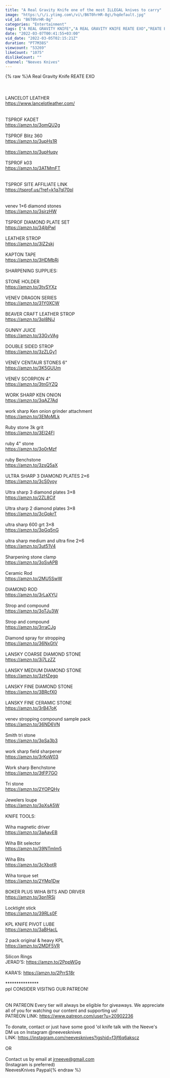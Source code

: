```yaml
---
title: "A Real Gravity Knife one of the most ILLEGAL knives to carry"
image: "https:\/\/i.ytimg.com\/vi\/B6T0hrHR-8g\/hqdefault.jpg"
vid_id: "B6T0hrHR-8g"
categories: "Entertainment"
tags: ["A REAL GRAVITY KNIFE","A REAL GRAVITY KNIFE REATE EXO","REATE EXO"]
date: "2022-03-07T00:41:55+03:00"
vid_date: "2022-03-05T02:15:21Z"
duration: "PT7M38S"
viewcount: "53269"
likeCount: "1075"
dislikeCount: ""
channel: "Neeves Knives"
---
```

{% raw %}A Real Gravity Knife REATE EXO<br /><br /><br /><br />LANCELOT LEATHER <br /><a rel="nofollow" target="blank" href="https://www.lancelotleather.com/">https://www.lancelotleather.com/</a><br /><br /><br />TSPROF KADET<br /><a rel="nofollow" target="blank" href="https://amzn.to/3omQU2g">https://amzn.to/3omQU2g</a><br /><br />TSPROF  Blitz 360<br /><a rel="nofollow" target="blank" href="https://amzn.to/3upHs1R">https://amzn.to/3upHs1R</a><br /><br /><a rel="nofollow" target="blank" href="https://amzn.to/3upHuqv">https://amzn.to/3upHuqv</a><br /><br />TSPROF k03<br /><a rel="nofollow" target="blank" href="https://amzn.to/3ATMmFT">https://amzn.to/3ATMmFT</a><br /><br /><br />TSPROF SITE AFFILIATE LINK<br /><a rel="nofollow" target="blank" href="https://tsprof.us/?ref=k1q7ql70pl">https://tsprof.us/?ref=k1q7ql70pl</a><br /><br /><br />venev 1×6 diamond stones<br /><a rel="nofollow" target="blank" href="https://amzn.to/3sirzHW">https://amzn.to/3sirzHW</a><br /><br />TSPROF DIAMOND PLATE SET<br /><a rel="nofollow" target="blank" href="https://amzn.to/34jbPwl">https://amzn.to/34jbPwl</a><br /><br />LEATHER STROP<br /><a rel="nofollow" target="blank" href="https://amzn.to/3IZ2skj">https://amzn.to/3IZ2skj</a><br /><br />KAPTON TAPE<br /><a rel="nofollow" target="blank" href="https://amzn.to/3HDMbRi">https://amzn.to/3HDMbRi</a><br /><br />SHARPENING SUPPLIES:<br /><br />STONE HOLDER<br /><a rel="nofollow" target="blank" href="https://amzn.to/3tvSYXz">https://amzn.to/3tvSYXz</a><br /><br />VENEV DRAGON SERIES <br /><a rel="nofollow" target="blank" href="https://amzn.to/31Y0XCW">https://amzn.to/31Y0XCW</a><br /><br />BEAVER CRAFT LEATHER STROP<br /><a rel="nofollow" target="blank" href="https://amzn.to/3pl8NiJ">https://amzn.to/3pl8NiJ</a><br /><br />GUNNY JUICE <br /><a rel="nofollow" target="blank" href="https://amzn.to/33GvVAg">https://amzn.to/33GvVAg</a><br /><br />DOUBLE SIDED STROP<br /><a rel="nofollow" target="blank" href="https://amzn.to/3zZLGy1">https://amzn.to/3zZLGy1</a><br /><br />VENEV CENTAUR STONES 6&quot;<br /><a rel="nofollow" target="blank" href="https://amzn.to/3K5GUUm">https://amzn.to/3K5GUUm</a><br /><br />VENEV SCORPION 4&quot;<br /><a rel="nofollow" target="blank" href="https://amzn.to/3tnGYZQ">https://amzn.to/3tnGYZQ</a><br /><br />WORK SHARP KEN ONION<br /><a rel="nofollow" target="blank" href="https://amzn.to/3qAZ7Ad">https://amzn.to/3qAZ7Ad</a><br /><br />work sharp Ken onion grinder attachment <br /><a rel="nofollow" target="blank" href="https://amzn.to/3EMoMLk">https://amzn.to/3EMoMLk</a><br /><br />Ruby stone 3k grit<br /><a rel="nofollow" target="blank" href="https://amzn.to/3EI24Fl">https://amzn.to/3EI24Fl</a><br /><br />ruby 4&quot; stone<br /><a rel="nofollow" target="blank" href="https://amzn.to/3o0rMzf">https://amzn.to/3o0rMzf</a><br /><br />ruby Benchstone <br /><a rel="nofollow" target="blank" href="https://amzn.to/3zsQ5aX">https://amzn.to/3zsQ5aX</a><br /><br />ULTRA SHARP 3 DIAMOND PLATES 2×6<br /><a rel="nofollow" target="blank" href="https://amzn.to/3cS0yoy">https://amzn.to/3cS0yoy</a><br /><br />Ultra sharp 3 diamond plates 3×8 <br /><a rel="nofollow" target="blank" href="https://amzn.to/2ZL8Cjf">https://amzn.to/2ZL8Cjf</a><br /><br />Ultra sharp 2 diamond plates 3×8<br /><a rel="nofollow" target="blank" href="https://amzn.to/3cGpkrT">https://amzn.to/3cGpkrT</a><br /><br />ultra sharp 600 grt 3×8<br /><a rel="nofollow" target="blank" href="https://amzn.to/3pGq5nG">https://amzn.to/3pGq5nG</a><br /><br />ultra sharp medium and ultra fine 2×6<br /><a rel="nofollow" target="blank" href="https://amzn.to/3ut51V4">https://amzn.to/3ut51V4</a><br /><br />Sharpening stone clamp<br /><a rel="nofollow" target="blank" href="https://amzn.to/3oSvAPB">https://amzn.to/3oSvAPB</a><br /><br />Ceramic Rod<br /><a rel="nofollow" target="blank" href="https://amzn.to/2MU5SwW">https://amzn.to/2MU5SwW</a><br /><br />DIAMOND ROD<br /><a rel="nofollow" target="blank" href="https://amzn.to/3rLaXYU">https://amzn.to/3rLaXYU</a><br /><br />Strop and compound<br /><a rel="nofollow" target="blank" href="https://amzn.to/3oTJu3W">https://amzn.to/3oTJu3W</a><br /><br />Strop and compound<br /><a rel="nofollow" target="blank" href="https://amzn.to/3rraCJg">https://amzn.to/3rraCJg</a><br /><br />Diamond spray for stropping<br /><a rel="nofollow" target="blank" href="https://amzn.to/36NxGtV">https://amzn.to/36NxGtV</a><br /><br />LANSKY COARSE DIAMOND STONE <br /><a rel="nofollow" target="blank" href="https://amzn.to/3i7LzZZ">https://amzn.to/3i7LzZZ</a><br /><br />LANSKY MEDIUM DIAMOND STONE<br /><a rel="nofollow" target="blank" href="https://amzn.to/3zHZegp">https://amzn.to/3zHZegp</a><br /><br />LANSKY FINE DIAMOND STONE<br /><a rel="nofollow" target="blank" href="https://amzn.to/3BRcfX0">https://amzn.to/3BRcfX0</a><br /><br />LANSKY FINE CERAMIC STONE <br /><a rel="nofollow" target="blank" href="https://amzn.to/3rB47oK">https://amzn.to/3rB47oK</a><br /><br />venev stropping compound sample pack<br /><a rel="nofollow" target="blank" href="https://amzn.to/36ND6VN">https://amzn.to/36ND6VN</a><br /><br />Smith tri stone<br /><a rel="nofollow" target="blank" href="https://amzn.to/3pSa3b3">https://amzn.to/3pSa3b3</a><br /><br />work sharp field sharpener<br /><a rel="nofollow" target="blank" href="https://amzn.to/3rKoW03">https://amzn.to/3rKoW03</a><br /><br />Work sharp Benchstone<br /><a rel="nofollow" target="blank" href="https://amzn.to/3tFP7GO">https://amzn.to/3tFP7GO</a><br /><br />Tri stone<br /><a rel="nofollow" target="blank" href="https://amzn.to/2YOPQHy">https://amzn.to/2YOPQHy</a><br /><br />Jewelers loupe<br /><a rel="nofollow" target="blank" href="https://amzn.to/3pXsA5W">https://amzn.to/3pXsA5W</a><br /><br />KNIFE TOOLS:<br /><br />Wiha magnetic driver<br /><a rel="nofollow" target="blank" href="https://amzn.to/3aAavEB">https://amzn.to/3aAavEB</a><br /><br />Wiha Bit selector<br /><a rel="nofollow" target="blank" href="https://amzn.to/39NTmIm5">https://amzn.to/39NTmIm5</a><br /><br />Wiha Bits<br /><a rel="nofollow" target="blank" href="https://amzn.to/3cXbotR">https://amzn.to/3cXbotR</a><br /><br />Wiha torque set<br /><a rel="nofollow" target="blank" href="https://amzn.to/2YMp1Dw">https://amzn.to/2YMp1Dw</a><br /><br />BOKER PLUS WIHA BITS AND DRIVER<br /><a rel="nofollow" target="blank" href="https://amzn.to/3pn1RSj">https://amzn.to/3pn1RSj</a><br /><br />Locktight stick<br /><a rel="nofollow" target="blank" href="https://amzn.to/39RLs0F">https://amzn.to/39RLs0F</a><br /><br />KPL KNIFE PIVOT LUBE<br /><a rel="nofollow" target="blank" href="https://amzn.to/3aBHacL">https://amzn.to/3aBHacL</a><br /><br />2 pack original &amp; heavy KPL<br /><a rel="nofollow" target="blank" href="https://amzn.to/2MDF5VR">https://amzn.to/2MDF5VR</a><br /><br />Silicon Rings<br />JERAD’S: <a rel="nofollow" target="blank" href="https://amzn.to/2PppWGg">https://amzn.to/2PppWGg</a><br /><br />KARA’S: <a rel="nofollow" target="blank" href="https://amzn.to/2PrrS18r">https://amzn.to/2PrrS18r</a><br /><br />***************<br />ppl CONSIDER VISITNG OUR PATREON!<br /><br /><br />ON PATREON Every tier will always be eligible for giveaways. We appreciate all of you for watching our content and supporting us!<br />PATREON LINK: <a rel="nofollow" target="blank" href="https://www.patreon.com/user?u=20902236">https://www.patreon.com/user?u=20902236</a><br /><br />To donate, contact or just have some good 'ol knife talk with the Neeve's DM us on Instagram @neevesknives<br />LINK: <a rel="nofollow" target="blank" href="https://instagram.com/neevesknives?igshid=f3jf6q6akscz">https://instagram.com/neevesknives?igshid=f3jf6q6akscz</a><br /><br />OR<br /><br />Contact us by email at jrneeve@gmail.com<br />(Instagram is preferred) <br />NeevesKnives Paypal{% endraw %}
